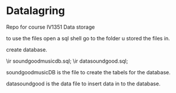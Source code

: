# Datalagring
Repo for course IV1351 Data storage


to use the files open a sql shell go to the folder u stored the files in.

create database.

\ir soundgoodmusicdb.sql; \ir datasoundgood.sql;



soundgoodmusicDB is the file to create the tabels for the database.

datasoundgood is the data file to insert data in to the database.
